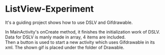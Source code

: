# ListView-Experiment
It's a guiding project shows how to use DSLV and Gifdrawable.<br />

In MainActivity's onCreate method, it finishes the initialization work of DSLV. Data for DSLV is manly made in array, 4 items are included.<br />
Then a button is used to start a new activity which uses Gifdrawable in its xml. The shown gif is placed under the folder of Drawable.<br />
